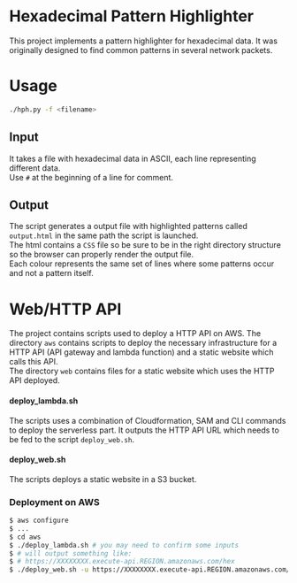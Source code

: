 # Hexadecimal Pattern Highlighter
This project implements a pattern highlighter for hexadecimal data.
It was originally designed to find common patterns in several network packets.

# Usage
```bash
./hph.py -f <filename>
```

## Input
It takes a file with hexadecimal data in ASCII, each line representing different data.<br>
Use `#` at the beginning of a line for comment. 

## Output
The script generates a output file with highlighted patterns called `output.html` in the same path the script is launched. <br>
The html contains a `CSS` file so be sure to be in the right directory structure so the browser can properly render the output file.<br>
Each colour represents the same set of lines where some patterns occur and not a pattern itself.

# Web/HTTP API
The project contains scripts used to deploy a HTTP API on AWS.
The directory `aws` contains scripts to deploy the necessary infrastructure for a HTTP API (API gateway and lambda function) and a static website which calls this API.<br>
The directory `web` contains files for a static website which uses the HTTP API deployed.<br>

#### deploy_lambda.sh
The scripts uses a combination of Cloudformation, SAM and CLI commands to deploy the serverless part. It outputs the HTTP API URL which needs to be fed to the script `deploy_web.sh`.

#### deploy_web.sh
The scripts deploys a static website in a S3 bucket.

### Deployment on AWS
```bash
$ aws configure
$ ...
$ cd aws
$ ./deploy_lambda.sh # you may need to confirm some inputs
$ # will output something like:
$ # https://XXXXXXXX.execute-api.REGION.amazonaws.com/hex
$ ./deploy_web.sh -u https://XXXXXXXX.execute-api.REGION.amazonaws.com/hex
```

